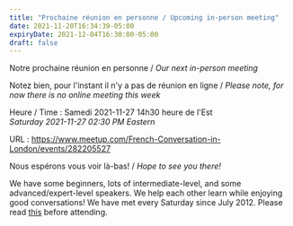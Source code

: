 ```yaml
---
title: "Prochaine réunion en personne / Upcoming in-person meeting"
date: 2021-11-20T16:34:39-05:00
expiryDate: 2021-12-04T16:30:00-05:00
draft: false
---
```


Notre prochaine réunion en personne / _Our next in-person meeting_

Notez bien, pour l'instant il n'y a pas de réunion en ligne / _Please note, for now there is no online meeting this week_

Heure / Time
: Samedi 2021-11-27 14h30 heure de l'Est  
  _Saturday 2021-11-27 02:30 PM Eastern_

URL
: https://www.meetup.com/French-Conversation-in-London/events/282205527

<!--more-->

Nous espérons vous voir là-bas! / _Hope to see you there!_

We have some beginners, lots of intermediate-level, and some advanced/expert-level speakers. We help each other learn while enjoying good conversations! We have met every Saturday since July 2012. Please read [this](/about/) before attending.
